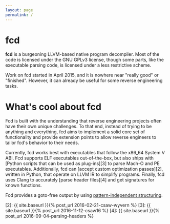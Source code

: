 ```yaml
---
layout: page
permalink: /
---
```


# fcd

**fcd** is a burgeoning LLVM-based native program decompiler. Most of the code is licensed under the GNU GPLv3 license, though some parts, like the executable parsing code, is licensed under a less restrictive scheme.

Work on fcd started in April 2015, and it is nowhere near "really good" or "finished". However, it can already be useful for some reverse engineering tasks.

# What's cool about fcd

Fcd is built with the understanding that reverse engineering projects often have their own unique challenges. To that end, instead of trying to be anything and everything, fcd aims to implement a solid core set of functionality and provide extension points to allow reverse engineers to tailor fcd's behavior to their needs.

Currently, fcd works best with executables that follow the x86_64 System V ABI. Fcd supports ELF executables out-of-the-box, but also ships with [Python scripts that can be used as plug-ins][3] to parse Mach-O and PE executables. Additionally, fcd can [accept custom optimization passes][2], written in Python, that operate on LLVM IR to simplify programs. Finally, fcd uses Clang to accurately [parse header files][4] and get signatures for known functions.

Fcd provides a goto-free output by using [pattern-independent structuring][1].

  [1]: http://www.internetsociety.org/doc/no-more-gotos-decompilation-using-pattern-independent-control-flow-structuring-and-semantics
  [2]: {{ site.baseurl }}{% post_url 2016-02-21-csaw-wyvern %}
  [3]: {{ site.baseurl }}{% post_url 2016-11-12-csaw16 %}
  [4]: {{ site.baseurl }}{% post_url 2016-09-04-parsing-headers %}